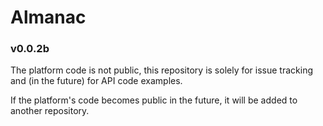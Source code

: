 # Almanac
### v0.0.2b

The platform code is not public, this repository is solely for issue tracking and (in the future) for API code examples.

If the platform's code becomes public in the future, it will be added to another repository.
